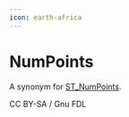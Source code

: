 ```yaml
---
icon: earth-africa
---
```


# NumPoints

A synonym for [ST\_NumPoints](st_numpoints.md).

CC BY-SA / Gnu FDL
